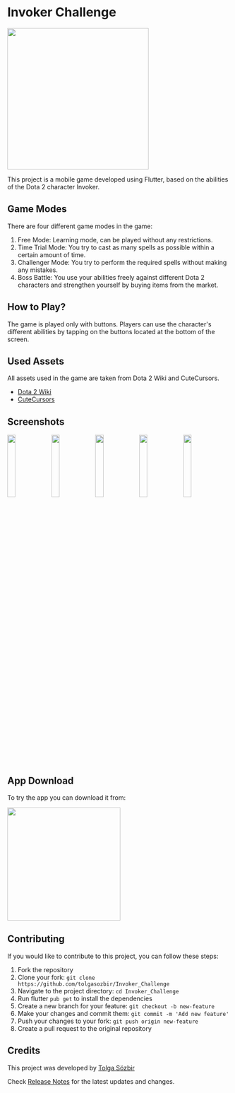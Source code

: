 # Invoker Challenge

<img src="https://raw.githubusercontent.com/tolgasozbir/Invoker_Challenge/main/assets/images/misc/logo.png" width=320>


This project is a mobile game developed using Flutter, based on the abilities of the Dota 2 character Invoker.

## Game Modes

There are four different game modes in the game:

1. Free Mode: Learning mode, can be played without any restrictions.
2. Time Trial Mode: You try to cast as many spells as possible within a certain amount of time.
3. Challenger Mode: You try to perform the required spells without making any mistakes.
4. Boss Battle: You use your abilities freely against different Dota 2 characters and strengthen yourself by buying items from the market.

## How to Play?

The game is played only with buttons. Players can use the character's different abilities by tapping on the buttons located at the bottom of the screen.

## Used Assets

All assets used in the game are taken from Dota 2 Wiki and CuteCursors. 

- [Dota 2 Wiki](https://dota2.fandom.com/wiki/Dota_2_Wiki)
- [CuteCursors](https://cutecursors.com/)

## Screenshots

<p float="left">
  <img src="https://user-images.githubusercontent.com/79727679/234611501-b00a0426-1fca-452b-a942-e2e58120630d.png" width="19%" />
  <img src="https://user-images.githubusercontent.com/79727679/234611704-53bd2dd4-dfa7-40ea-8a2e-72324b401bbe.png" width="19%" />
  <img src="https://user-images.githubusercontent.com/79727679/234612910-08458001-ebf0-4cfc-98ad-c73498dc43e1.png" width="19%" />
  <img src="https://user-images.githubusercontent.com/79727679/234612962-703ffe79-b908-44d8-856c-edeaf710b20f.png" width="19%" />
  <img src="https://user-images.githubusercontent.com/79727679/234612989-9100e6c2-3f63-47b7-b2e9-f6a364be18d6.png" width="19%" />
</p>

## App Download

To try the app you can download it from:

[<img src="https://user-images.githubusercontent.com/79727679/234613416-e7925e96-10f1-4ad6-915f-388d763d4935.png" width=256>](https://play.google.com/store/apps/details?id=com.dota2.invoker.game)


## Contributing

If you would like to contribute to this project, you can follow these steps:

1. Fork the repository
2. Clone your fork: `git clone https://github.com/tolgasozbir/Invoker_Challenge`
3. Navigate to the project directory: `cd Invoker_Challenge`
4. Run flutter `pub get` to install the dependencies
5. Create a new branch for your feature: `git checkout -b new-feature`
6. Make your changes and commit them: `git commit -m 'Add new feature'`
7. Push your changes to your fork: `git push origin new-feature`
8. Create a pull request to the original repository

## Credits
This project was developed by [Tolga Sözbir](https://github.com/tolgasozbir)

Check [Release Notes](https://github.com/tolgasozbir/Invoker_Challenge/blob/main/release_notes.txt) for the latest updates and changes.

